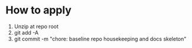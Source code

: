 # How to apply

1) Unzip at repo root
2) git add -A
3) git commit -m "chore: baseline repo housekeeping and docs skeleton"
